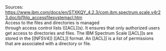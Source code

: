 Sources:
https://www.ibm.com/docs/en/STXKQY_4.2.3/com.ibm.spectrum.scale.v4r23.doc/bl1hlp_accessfilesystemacl.htm
\
Access to the files and directories is managed through access control lists ([[ACL]]s). It ensures that only authorized users get access to directories and files. The IBM Spectrum Scale [[ACL]]s are stored in the [[NFSV4]] [[ACL]] format. An [[ACL]] is a list of permissions that are associated with a directory or file.
